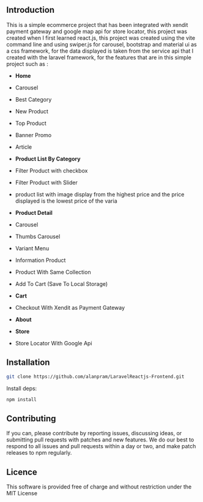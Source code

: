 ## Introduction

This is a simple ecommerce project that has been integrated with xendit payment gateway and google map api for store locator, this project was created when I first learned react.js, this project was created using the vite command line and using swiper.js for carousel, bootstrap and material ui as a css framework, for the data displayed is taken from the service api that I created with the laravel framework, for the features that are in this simple project such as :

- **Home**
- Carousel
- Best Category
- New Product
- Top Product
- Banner Promo
- Article



- **Product List By Category**
- Filter Product with checkbox
- Filter Product with Slider
- product list with image display from the highest price and the price displayed is the lowest price of the varia




- **Product Detail**
- Carousel
- Thumbs Carousel
- Variant Menu
- Information Product
- Product With Same Collection
- Add To Cart (Save To Local Storage)




- **Cart**
- Checkout With Xendit as Payment Gateway



- **About**


- **Store**
- Store Locator With Google Api



## Installation

```bash
git clone https://github.com/alanpram/LaravelReactjs-Frontend.git
```

Install deps:

```bash
npm install
```


## Contributing

If you can, please contribute by reporting issues, discussing ideas, or submitting pull requests with patches and new features. We do our best to respond to all issues and pull requests within a day or two, and make patch releases to npm regularly.


## Licence

This software is provided free of charge and without restriction under the MIT License


